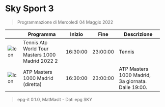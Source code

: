 # Sky Sport 3
> Programmazione di Mercoledì 04 Maggio 2022

||Programma|Inizio|Fine|Descrizione|
|---|---|---|---|---|
|![Icon](https://guidatv.sky.it/uuid/10eb5cfa-43a5-43a5-8541-ddeeee15452e/cover?md5ChecksumParam=9a76264fd5ba911840f4dd5f1d4f4990)|Tennis Atp World Tour Masters 1000 Madrid 2022 2|16:30:00|23:00:00|Tennis
|![Icon](https://guidatv.sky.it/uuid/b0dd82d3-9f39-4893-8d0b-d410be2ee94a/cover?md5ChecksumParam=2186907d2368ef77181d4ffcc7501625)|ATP Masters 1000 Madrid (diretta)|16:30:00|23:00:00|ATP Masters 1000 Madrid, 3a giornata. Dalle 19:00.



 > epg-it 0.1.0, MatMasIt - Dati epg SKY